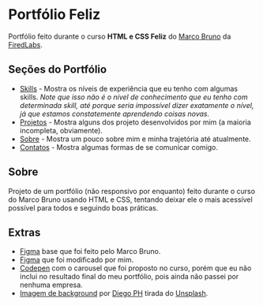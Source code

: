 # Portfólio Feliz

Portfólio feito durante o curso **HTML e CSS Feliz** do [Marco Bruno](https://www.twitch.tv/marcobrunodev) da [FiredLabs](https://www.firedlabs.com/).


## Seções do Portfólio

  - [Skills](https://willy-r.github.io/portfolio-feliz/#skills) - Mostra os níveis de experiência que eu tenho com algumas skills. *Note que isso não é o nível de conhecimento que eu tenho com determinada skill, até porque seria impossível dizer exatamente o nível, já que estamos constatemente aprendendo coisas novas.*
  - [Projetos](https://willy-r.github.io/portfolio-feliz/#projects) - Mostra alguns dos projeto desenvolvidos por mim (a maioria incompleta, obviamente).
  - [Sobre](https://willy-r.github.io/portfolio-feliz/#about) - Mostra um pouco sobre mim e minha trajetória até atualmente.
  - [Contatos](https://willy-r.github.io/portfolio-feliz/#contacts) - Mostra algumas formas de se comunicar comigo.


## Sobre

Projeto de um portfólio (não responsivo por enquanto) feito durante o curso do Marco Bruno usando HTML e CSS, tentando deixar ele o mais acessível possível para todos e seguindo boas práticas.


## Extras

- [Figma](assets/resourses/html-css-feliz.fig) base que foi feito pelo Marco Bruno.
- [Figma](assets/resourses/meu-html-css-feliz.fig) que foi modificado por mim.
- [Codepen](https://codepen.io/willy-r/pen/xxqwNaO) com o carousel que foi proposto no curso, porém que eu não inclui no resultado final do meu portfólio, pois ainda não passei por nenhuma empresa.
- [Imagem de background](assets/images/background.png) por [Diego PH](https://unsplash.com/@jdiegoph?utm_source=unsplash&utm_medium=referral&utm_content=creditCopyText) tirada do [Unsplash](https://unsplash.com/?utm_source=unsplash&utm_medium=referral&utm_content=creditCopyText).
